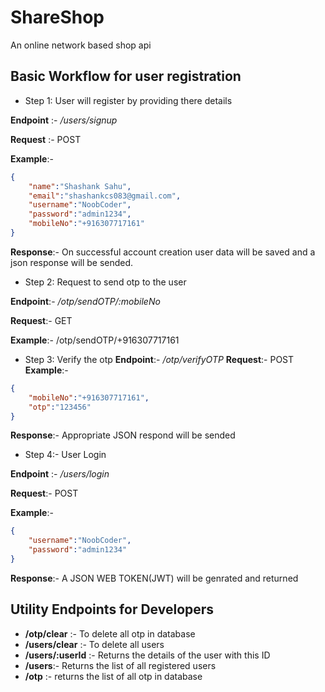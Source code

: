 # ShareShop
An online network based shop api


## Basic Workflow for user registration 
- Step 1: User will register by providing there details

**Endpoint** :- */users/signup*

**Request** :- POST

**Example**:-

```json
{
    "name":"Shashank Sahu",
    "email":"shashankcs083@gmail.com",
    "username":"NoobCoder",
    "password":"admin1234",
    "mobileNo":"+916307717161"
}
```
**Response**:-  On successful account creation user data will be saved and a json response will be sended.

- Step 2:  Request to send otp to the user

**Endpoint**:- */otp/sendOTP/:mobileNo*

**Request**:- GET

**Example**:- /otp/sendOTP/+916307717161


- Step 3: Verify the otp 
**Endpoint**:- */otp/verifyOTP*
**Request**:- POST
**Example**:- 
```json
{
    "mobileNo":"+916307717161",
	"otp":"123456"
}
```
**Response**:- Appropriate JSON respond will be sended

- Step 4:- User Login

**Endpoint** :- */users/login*

**Request**:- POST

**Example**:-

```json
{
    "username":"NoobCoder",
    "password":"admin1234"
}
```
**Response**:- A JSON WEB TOKEN(JWT) will be genrated and returned

## Utility Endpoints for Developers

- **/otp/clear** :- To delete all otp in database
- **/users/clear** :- To delete all users
- **/users/:userId** :- Returns the details of the user with this ID 
- **/users**:- Returns the list of all registered users 
- **/otp** :- returns the list of all otp in database